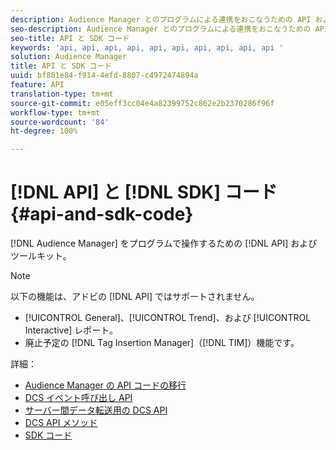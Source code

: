 ```yaml
---
description: Audience Manager とのプログラムによる連携をおこなうための API およびツールキット。
seo-description: Audience Manager とのプログラムによる連携をおこなうための API およびツールキット。
seo-title: API と SDK コード
keywords: 'api, api, api, api, api, api, api, api, api, api '
solution: Audience Manager
title: API と SDK コード
uuid: bf801e84-f914-4efd-8807-c4972474894a
feature: API
translation-type: tm+mt
source-git-commit: e05eff3cc04e4a82399752c862e2b2370286f96f
workflow-type: tm+mt
source-wordcount: '84'
ht-degree: 100%

---
```



# [!DNL API] と [!DNL SDK] コード {#api-and-sdk-code}

[!DNL Audience Manager] をプログラムで操作するための [!DNL API] およびツールキット。

>[!NOTE]
>
>以下の機能は、アドビの [!DNL API] ではサポートされません。
>
>* [!UICONTROL General]、[!UICONTROL Trend]、および [!UICONTROL Interactive] レポート。
>* 廃止予定の [!DNL Tag Insertion Manager]（[!DNL TIM]）機能です。


詳細：

* [Audience Manager の API コードの移行](api-swagger-migration.md)
* [DCS イベント呼び出し API](dcs-intro/dcs-event-calls/dcs-event-calls.md)
* [サーバー間データ転送用の DCS API](dcs-intro/dcs-s2s/dcs-s2s.md)
* [DCS API メソッド](dcs-intro/dcs-api-reference/dcs-api-methods.md)
* [SDK コード](/help/using/api/aam-sdk.md)
